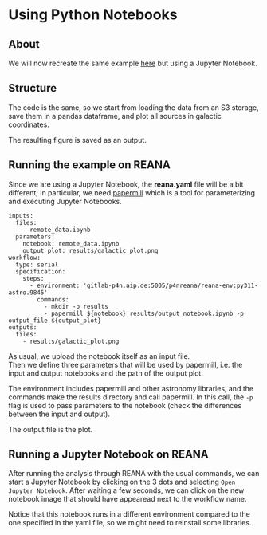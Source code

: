 # Using Python Notebooks

## About

We will now recreate the same example [here](https://gitlab-p4n.aip.de/p4nreana/tutorial2023/-/tree/main/intermediate/example2) but using a Jupyter Notebook.

## Structure

The code is the same, so we start from loading the data from an S3 storage, save them in a pandas dataframe, and plot all sources in galactic coordinates.

The resulting figure is saved as an output.

## Running the example on REANA

Since we are using a Jupyter Notebook, the **reana.yaml** file will be a bit different; in particular, we need [papermill](https://papermill.readthedocs.io/en/latest/) which is a tool for parameterizing and executing Jupyter Notebooks.

```
inputs:
  files:
    - remote_data.ipynb
  parameters:
    notebook: remote_data.ipynb
    output_plot: results/galactic_plot.png
workflow:
  type: serial
  specification:
    steps:
      - environment: 'gitlab-p4n.aip.de:5005/p4nreana/reana-env:py311-astro.9845'
        commands:
          - mkdir -p results
          - papermill ${notebook} results/output_notebook.ipynb -p output_file ${output_plot}
outputs:
  files:
    - results/galactic_plot.png
```

As usual, we upload the notebook itself as an input file.  
Then we define three parameters that will be used by papermill, i.e. the input and output notebooks and the path of the output plot.

The environment includes papermill and other astronomy libraries, and the commands make the results directory and call papermill. In this call, the `-p` flag is used to pass parameters to the notebook (check the differences between the input and output).

The output file is the plot.

## Running a Jupyter Notebook on REANA

After running the analysis through REANA with the usual commands, we can start a Jupyter Notebook by clicking on the 3 dots and selecting `Open Jupyter Notebook`. After waiting a few seconds, we can click on the new notebook image that should have appearead next to the workflow name.

Notice that this notebook runs in a different environment compared to the one specified in the yaml file, so we might need to reinstall some libraries.
